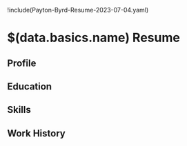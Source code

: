 ﻿---
Variables:
  title: $(data.basics.name) Resume as of $(date)
  date: "2023-07-05"
  layout: ./ResumeLayout.html
---

!include(Payton-Byrd-Resume-2023-07-04.yaml)

# $(data.basics.name) Resume

## Profile

## Education

## Skills

## Work History

